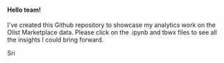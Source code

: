<h4> Hello team! </h4>

  I've created this Github repository to showcase my analytics work on the Olist Marketplace data. 
  Please click on the .ipynb and tbwx files to see all the insights I could bring forward. 
 
 Sri
